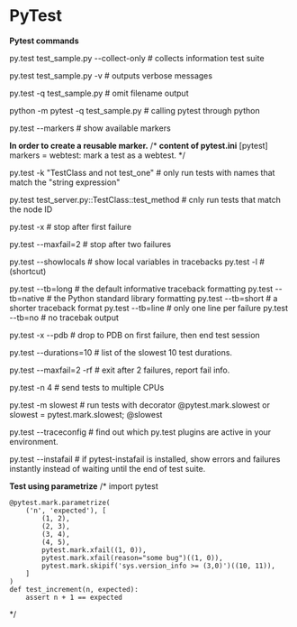 # PyTest
**Pytest commands**

py.test test_sample.py --collect-only  # collects information test suite

py.test test_sample.py -v  # outputs verbose messages

py.test -q test_sample.py  # omit filename output

python -m pytest -q test_sample.py  # calling pytest through python

py.test --markers  # show available markers

**In order to create a reusable marker.**
/*
**content of pytest.ini**
[pytest]
markers =
    webtest: mark a test as a webtest.
*/

py.test -k "TestClass and not test_one"  # only run tests with names that match the "string expression"

py.test test_server.py::TestClass::test_method  # cnly run tests that match the node ID

py.test -x  # stop after first failure

py.test --maxfail=2  # stop after two failures

py.test --showlocals  # show local variables in tracebacks
py.test -l  # (shortcut)

py.test --tb=long  # the default informative traceback formatting
py.test --tb=native  # the Python standard library formatting
py.test --tb=short  # a shorter traceback format
py.test --tb=line  # only one line per failure
py.test --tb=no  # no tracebak output

py.test -x --pdb # drop to PDB on first failure, then end test session

py.test --durations=10  # list of the slowest 10 test durations.

py.test --maxfail=2 -rf  # exit after 2 failures, report fail info.

py.test -n 4  # send tests to multiple CPUs

py.test -m slowest  # run tests with decorator @pytest.mark.slowest or slowest = pytest.mark.slowest; @slowest

py.test --traceconfig  # find out which py.test plugins are active in your environment.

py.test --instafail  # if pytest-instafail is installed, show errors and failures instantly instead of waiting until the end of test suite.

**Test using parametrize**
/*
    import pytest


    @pytest.mark.parametrize(
        ('n', 'expected'), [
            (1, 2),
            (2, 3),
            (3, 4),
            (4, 5),
            pytest.mark.xfail((1, 0)),
            pytest.mark.xfail(reason="some bug")((1, 0)),
            pytest.mark.skipif('sys.version_info >= (3,0)')((10, 11)),
        ]
    )
    def test_increment(n, expected):
        assert n + 1 == expected
*/
